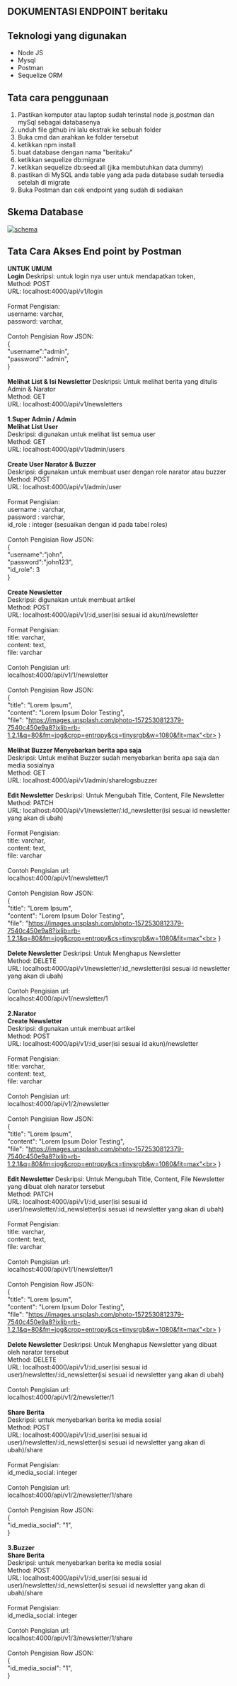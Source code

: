 ## DOKUMENTASI ENDPOINT beritaku

## Teknologi yang digunakan
* Node JS
* Mysql
* Postman
* Sequelize ORM

## Tata cara penggunaan
1. Pastikan komputer atau laptop sudah terinstal node js,postman dan mySql sebagai databasenya
2. unduh file github ini lalu ekstrak ke sebuah folder
3. Buka cmd dan arahkan ke folder tersebut
4. ketikkan npm install
5. buat database dengan nama "beritaku"
5. ketikkan sequelize db:migrate
6. ketikkan sequelize db:seed:all (jika membutuhkan data dummy)
7. pastikan di MySQL anda table yang ada pada database sudah tersedia setelah di migrate
8. Buka Postman dan cek endpoint yang sudah di sediakan

## Skema Database
<a href="https://i.ibb.co/xHJfrwT/Capture.jpg"><img src="https://i.ibb.co/xHJfrwT/Capture.jpg" alt="schema" border="0"></a>

## Tata Cara Akses End point by Postman

<b>UNTUK UMUM</b>
<br>
<b>Login</b>
Deskripsi: untuk login nya user untuk mendapatkan token,<br>
Method: POST<br>
URL: localhost:4000/api/v1/login<br>
<br>
Format Pengisian:<br>
username: varchar,<br>
password: varchar,<br>
<br>
Contoh Pengisian Row JSON:<br>
{<br>
"username":"admin",<br>
"password":"admin",<br>
}<br>
<br>
<b>Melihat List & Isi Newsletter</b>
Deskripsi: Untuk melihat berita yang ditulis Admin & Narator<br>
Method: GET<br>
URL: localhost:4000/api/v1/newsletters<br>
<br>
<b>1.Super Admin / Admin</b>
<br>
<b>Melihat List User</b>
<br>
Deskripsi: digunakan untuk melihat list semua user<br>
Method: GET<br>
URL: localhost:4000/api/v1/admin/users<br>
<br>
<b>Create User Narator & Buzzer</b>
<br>
Deskripsi: digunakan untuk membuat user dengan role narator atau buzzer <br/>
Method: POST <br/>
URL: localhost:4000/api/v1/admin/user <br/>
<br>
Format Pengisian:<br>
username : varchar,<br>
password : varchar,<br>
id_role : integer (sesuaikan dengan id pada tabel roles)<br>
<br>
Contoh Pengisian Row JSON:<br>
{<br>
"username":"john",<br>
"password":"john123",<br>
"id_role": 3<br>
}<br>
<br>
<b>Create Newsletter</b>
<br>
Deskripsi: digunakan untuk membuat artikel<br>
Method: POST<br>
URL: localhost:4000/api/v1/:id_user(isi sesuai id akun)/newsletter<br>
<br>
Format Pengisian:<br>
title: varchar,<br>
content: text,<br>
file: varchar<br>
<br>
Contoh Pengisian url:<br>
localhost:4000/api/v1/1/newsletter<br>
<br>
Contoh Pengisian Row JSON:<br>
{<br>
"title": "Lorem Ipsum",<br>
"content": "Lorem Ipsum Dolor Testing",<br>
"file": "https://images.unsplash.com/photo-1572530812379-7540c450e9a8?ixlib=rb-1.2.1&q=80&fm=jpg&crop=entropy&cs=tinysrgb&w=1080&fit=max"<br>
}<br>
<br>
<b>Melihat Buzzer Menyebarkan berita apa saja</b>
<br>
Deskripsi: Untuk melihat Buzzer sudah menyebarkan berita apa saja dan media sosialnya<br>
Method: GET<br>
URL: localhost:4000/api/v1/admin/sharelogsbuzzer<br>
<br>
<b>Edit Newsletter</b>
Deskripsi: Untuk Mengubah Title, Content, File Newsletter<br>
Method: PATCH<br>
URL: localhost:4000/api/v1/newsletter/:id_newsletter(isi sesuai id newsletter yang akan di ubah)<br>
<br>
Format Pengisian:<br>
title: varchar,<br>
content: text,<br>
file: varchar<br>
<br>
Contoh Pengisian url:<br>
localhost:4000/api/v1/newsletter/1<br>
<br>
Contoh Pengisian Row JSON:<br>
{<br>
"title": "Lorem Ipsum",<br>
"content": "Lorem Ipsum Dolor Testing",<br>
"file": "https://images.unsplash.com/photo-1572530812379-7540c450e9a8?ixlib=rb-1.2.1&q=80&fm=jpg&crop=entropy&cs=tinysrgb&w=1080&fit=max"<br>
}<br>
<br>
<b>Delete Newsletter</b>
Deskripsi: Untuk Menghapus Newsletter<br>
Method: DELETE<br>
URL: localhost:4000/api/v1/newsletter/:id_newsletter(isi sesuai id newsletter yang akan di ubah)<br>
<br>
Contoh Pengisian url:<br>
localhost:4000/api/v1/newsletter/1<br>
<br>
<b>2.Narator</b>
<br>
<b>Create Newsletter</b>
<br>
Deskripsi: digunakan untuk membuat artikel<br>
Method: POST<br>
URL: localhost:4000/api/v1/:id_user(isi sesuai id akun)/newsletter<br>
<br>
Format Pengisian:<br>
title: varchar,<br>
content: text,<br>
file: varchar<br>
<br>
Contoh Pengisian url:<br>
localhost:4000/api/v1/2/newsletter<br>
<br>
Contoh Pengisian Row JSON:<br>
{<br>
"title": "Lorem Ipsum",<br>
"content": "Lorem Ipsum Dolor Testing",<br>
"file": "https://images.unsplash.com/photo-1572530812379-7540c450e9a8?ixlib=rb-1.2.1&q=80&fm=jpg&crop=entropy&cs=tinysrgb&w=1080&fit=max"<br>
}<br>
<br>
<b>Edit Newsletter</b>
Deskripsi: Untuk Mengubah Title, Content, File Newsletter yang dibuat oleh narator tersebut<br>
Method: PATCH<br>
URL: localhost:4000/api/v1/:id_user(isi sesuai id user)/newsletter/:id_newsletter(isi sesuai id newsletter yang akan di ubah)<br>
<br>
Format Pengisian:<br>
title: varchar,<br>
content: text,<br>
file: varchar<br>
<br>
Contoh Pengisian url:<br>
localhost:4000/api/v1/1/newsletter/1<br>
<br>
Contoh Pengisian Row JSON:<br>
{<br>
"title": "Lorem Ipsum",<br>
"content": "Lorem Ipsum Dolor Testing",<br>
"file": "https://images.unsplash.com/photo-1572530812379-7540c450e9a8?ixlib=rb-1.2.1&q=80&fm=jpg&crop=entropy&cs=tinysrgb&w=1080&fit=max"<br>
}<br>
<br>
<b>Delete Newsletter</b>
Deskripsi: Untuk Menghapus Newsletter yang dibuat oleh narator tersebut<br>
Method: DELETE<br>
URL: localhost:4000/api/v1/:id_user(isi sesuai id user)/newsletter/:id_newsletter(isi sesuai id newsletter yang akan di ubah)<br>
<br>
Contoh Pengisian url:<br>
localhost:4000/api/v1/2/newsletter/1<br>
<br>
<b>Share Berita</b>
<br>
Deskripsi: untuk menyebarkan berita ke media sosial<br>
Method: POST<br>
URL: localhost:4000/api/v1/:id_user(isi sesuai id user)/newsletter/:id_newsletter(isi sesuai id newsletter yang akan di ubah)/share<br>
<br>
Format Pengisian:<br>
id_media_social: integer<br>
<br>
Contoh Pengisian url:<br>
localhost:4000/api/v1/2/newsletter/1/share<br>
<br>
Contoh Pengisian Row JSON:<br>
{<br>
"id_media_social": "1",<br>
}<br>
<br>
<b>3.Buzzer</b>
<br>
<b>Share Berita</b>
<br>
Deskripsi: untuk menyebarkan berita ke media sosial<br>
Method: POST<br>
URL: localhost:4000/api/v1/:id_user(isi sesuai id user)/newsletter/:id_newsletter(isi sesuai id newsletter yang akan di ubah)/share<br>
<br>
Format Pengisian:<br>
id_media_social: integer<br>
<br>
Contoh Pengisian url:<br>
localhost:4000/api/v1/3/newsletter/1/share<br>
<br>
Contoh Pengisian Row JSON:<br>
{<br>
"id_media_social": "1",<br>
}<br>
